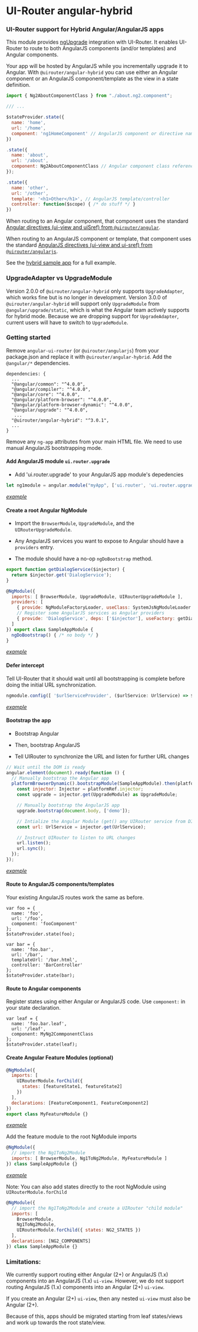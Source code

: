 # UI-Router angular-hybrid

### UI-Router support for Hybrid Angular/AngularJS apps

This module provides [ngUpgrade](https://angular.io/docs/ts/latest/guide/upgrade.html) integration with UI-Router.
It enables UI-Router to route to both AngularJS components (and/or templates) and Angular components.

Your app will be hosted by AngularJS while you incrementally upgrade it to Angular.
With `@uirouter/angular-hybrid` you can use either an Angular component or an AngularJS component/template as the view in a state definition.

```js
import { Ng2AboutComponentClass } from "./about.ng2.component";

/// ...

$stateProvider.state({
  name: 'home', 
  url: '/home',
  component: 'ng1HomeComponent' // AngularJS component or directive name
})

.state({
  name: 'about', 
  url: '/about',
  component: Ng2AboutComponentClass // Angular component class reference
});

.state({
  name: 'other',
  url: '/other',
  template: '<h1>Other</h1>', // AngularJS template/controller
  controller: function($scope) { /* do stuff */ }
})

```

When routing to an Angular component, that component uses the standard
[Angular directives (ui-view and uiSref) from `@uirouter/angular`](https://ui-router.github.io/ng2/docs/latest/modules/directives.html).

When routing to an AngularJS component or template, that component uses the standard
[AngularJS directives (ui-view and ui-sref) from `@uirouter/angularjs`](https://ui-router.github.io/ng1/docs/latest/modules/directives.html).

See the [hybrid sample app](https://github.com/ui-router/sample-app-ng1-to-ng2) for a full example.

### UpgradeAdapter vs UpgradeModule

Version 2.0.0 of `@uirouter/angular-hybrid` only supports `UpgradeAdapter`, which works fine but is no longer in development.
Version 3.0.0 of `@uirouter/angular-hybrid` will support only `UpgradeModule` from `@angular/upgrade/static`, which is what the Angular team actively supports for hybrid mode.
Because we  are dropping support for `UpgradeAdapter`, current users will have to switch to `UpgradeModule`.

### Getting started

Remove `angular-ui-router` (or `@uirouter/angularjs`) from your package.json and replace it with `@uirouter/angular-hybrid`.
Add the `@angular/*` dependencies.

```
dependencies: {
  ...
  "@angular/common": "^4.0.0",
  "@angular/compiler": "^4.0.0",
  "@angular/core": "^4.0.0",
  "@angular/platform-browser": "^4.0.0",
  "@angular/platform-browser-dynamic": "^4.0.0",
  "@angular/upgrade": "^4.0.0",
   ...
  "@uirouter/angular-hybrid": "^3.0.1",
  ...
}
```

Remove any `ng-app` attributes from your main HTML file.
We need to use manual AngularJS bootstrapping mode.

#### Add AngularJS module `ui.router.upgrade`

- Add 'ui.router.upgrade' to your AngularJS app module's depedencies

```js
let ng1module = angular.module("myApp", ['ui.router', 'ui.router.upgrade']);
```

[_example_](https://github.com/ui-router/sample-app-angular-hybrid/blob/e4b1144d5e3e3451f0f0cc640175bb7055294fdd/app/bootstrap/ngmodule.ts#L21-L25)

#### Create a root Angular NgModule

- Import the `BrowserModule`, `UpgradeModule`, and the `UIRouterUpgradeModule`.

- Any AngularJS services you want to expose to Angular should have a `providers` entry.

- The module should have a no-op `ngDoBootstrap` method.

```js
export function getDialogService($injector) {
  return $injector.get('DialogService');
}

@NgModule({
  imports: [ BrowserModule, UpgradeModule, UIRouterUpgradeModule ],
  providers: [
    { provide: NgModuleFactoryLoader, useClass: SystemJsNgModuleLoader },
    // Register some AngularJS services as Angular providers
    { provide: 'DialogService', deps: ['$injector'], useFactory: getDialogService },
  ]
}) export class SampleAppModule {
  ngDoBootstrap() { /* no body */ }
}
```

[_example_](https://github.com/ui-router/sample-app-angular-hybrid/blob/e4b1144d5e3e3451f0f0cc640175bb7055294fdd/app/bootstrap/bootstrap.ts#L63-L73)


#### Defer intercept

Tell UI-Router that it should wait until all bootstrapping is complete before doing the initial URL synchronization.

```js
ngmodule.config([ '$urlServiceProvider', ($urlService: UrlService) => $urlService.deferIntercept() ]);
```

[_example_](https://github.com/ui-router/sample-app-angular-hybrid/blob/e4b1144d5e3e3451f0f0cc640175bb7055294fdd/app/bootstrap/bootstrap.ts#L75-L76)


#### Bootstrap the app

- Bootstrap Angular

- Then, bootstrap AngularJS

- Tell UIRouter to synchronize the URL and listen for further URL changes

```js
// Wait until the DOM is ready
angular.element(document).ready(function () {
  // Manually bootstrap the Angular app
  platformBrowserDynamic().bootstrapModule(SampleAppModule).then(platformRef => {
    const injector: Injector = platformRef.injector;
    const upgrade = injector.get(UpgradeModule) as UpgradeModule;

    // Manually bootstrap the AngularJS app
    upgrade.bootstrap(document.body, ['demo']);

    // Intialize the Angular Module (get() any UIRouter service from DI to initialize it)
    const url: UrlService = injector.get(UrlService);

    // Instruct UIRouter to listen to URL changes
    url.listen();
    url.sync();
  });
});
```

[_example_](https://github.com/ui-router/sample-app-angular-hybrid/blob/e4b1144d5e3e3451f0f0cc640175bb7055294fdd/app/bootstrap/bootstrap.ts#L78-L95)

#### Route to AngularJS components/templates

Your existing AngularJS routes work the same as before.

```
var foo = { 
  name: 'foo',
  url: '/foo',
  component: 'fooComponent'
};
$stateProvider.state(foo);

var bar = { 
  name: 'foo.bar',
  url: '/bar',
  templateUrl: '/bar.html',
  controller: 'BarController'
};
$stateProvider.state(bar);
```

#### Route to Angular components

Register states using either Angular or AngularJS code.
Use `component:` in your state declaration.

```
var leaf = { 
  name: 'foo.bar.leaf',
  url: '/leaf',
  component: MyNg2CommponentClass 
};
$stateProvider.state(leaf);
```

#### Create Angular Feature Modules (optional)

```js
@NgModule({
  imports: [
    UIRouterModule.forChild({
      states: [featureState1, featureState2]
    })
  ],
  declarations: [FeatureComponent1, FeatureComponent2]
})
export class MyFeatureModule {}
```

[_example_](https://github.com/ui-router/sample-app-angular-hybrid/blob/e4b1144d5e3e3451f0f0cc640175bb7055294fdd/app/prefs/index.ts#L11-L22)

Add the feature module to the root NgModule imports
```js
@NgModule({
  // import the Ng1ToNg2Module
  imports: [ BrowserModule, Ng1ToNg2Module, MyFeatureModule ]
}) class SampleAppModule {}
```

[_example_](https://github.com/ui-router/sample-app-angular-hybrid/blob/e4b1144d5e3e3451f0f0cc640175bb7055294fdd/app/bootstrap/bootstrap.ts#L64)

Note: You can also add states directly to the root NgModule using `UIRouterModule.forChild`

```js
@NgModule({
  // import the Ng1ToNg2Module and create a UIRouter "child module"
  imports: [
    BrowserModule,
    Ng1ToNg2Module,
    UIRouterModule.forChild({ states: NG2_STATES })
  ],
  declarations: [NG2_COMPONENTS]
}) class SampleAppModule {}
```

### Limitations:

We currently support routing either Angular (2+) or AngularJS (1.x) components into an AngularJS (1.x) `ui-view`.
However, we do not support routing AngularJS (1.x) components into an Angular (2+) `ui-view`.

If you create an Angular (2+) `ui-view`, then any nested `ui-view` must also be Angular (2+).

Because of this, apps should be migrated starting from leaf states/views and work up towards the root state/view.
